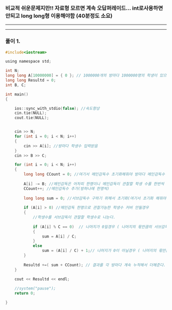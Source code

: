 ### 비교적 쉬운문제지만!! 자료형 모르면 계속 오답퍼레이드... int로사용하면 안되고 long long형 이용해야함 (40분정도 소요)

----------------------------------------------------------------------------------------------------------------------------------

----------------------------------------------------------------------------------------------------------------------------------
### 풀이 1.

```c
#include<iostream>

using namespace std;

int N;
long long A[10000000] = { 0 }; // 1000000개의 방마다 1000000명의 학생이 있으면 int자료형 범위를 초과함! ==> long long형 써야함
long long Resultd = 0;
int B, C;

int main()
{

	ios::sync_with_stdio(false); //속도향상
	cin.tie(NULL);
	cout.tie(NULL);


	cin >> N;
	for (int i = 0; i < N; i++)
	{
		cin >> A[i]; //방마다 학생수 입력받음
	}
	cin >> B >> C;

	for (int i = 0; i < N; i++)
	{
		long long CCount = 0; //여기서 메인감독수 초기화해줘야 방마다 메인감독수 누적안됨!!!
    
		A[i] -= B; //메인감독은 어차피 한명이니 메인감독이 관찰할 학생 수를 한번씩 빼줌
		CCount++; //메인감독수 추가(방하나에 한명씩)
    
		long long sum = 0; //서브감독수 구하기 위해서 초기화(여기서 초기화 해줘야 다음 방 서브감독수 구할때 누적 안됨)
    
		if (A[i] > 0) //메인감독 한명으로 관찰가능한 학생수 커버 안될경우
		{
			//학생수를 서브감독이 관찰할 학생수로 나눈다.
      
			if (A[i] % C == 0)  // 나머지가 0일경우 ( 나머지의 몫만큼의 서브감독수가 나머지 학생 커버가능)
			{
				sum = A[i] / C;
			}
			else
				sum = (A[i] / C) + 1;// 나머지가 0이 아닐경우 ( 나머지의 몫만큼의 서브감독수 + 1명(나머지 남은 학생 커버할 감독 수) 나머지 학생 커버가능)
		}
		
		Resultd +=( sum + CCount); // 결과를 각 방마다 계속 누적해서 더해준다. (Resultd는 전역변수로 선언!!! 누적해서 더해줘야하기 때문)
	}
	
	cout << Resultd << endl;

	//system("pause");
	return 0;

}
```
